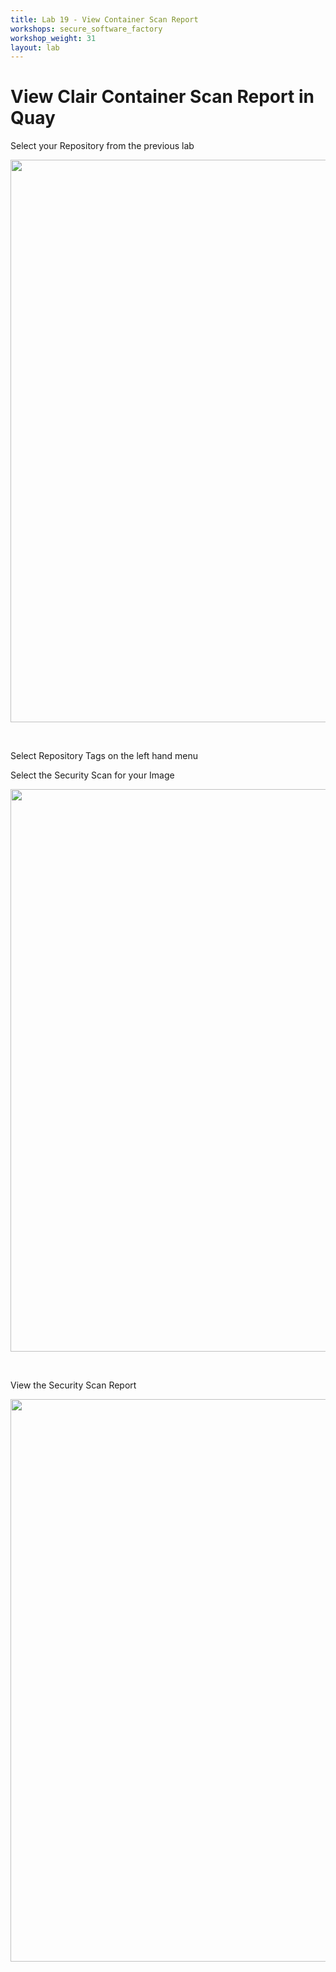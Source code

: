 ```yaml
---
title: Lab 19 - View Container Scan Report
workshops: secure_software_factory
workshop_weight: 31
layout: lab
---
```

# View Clair Container Scan Report in Quay

Select your Repository from the previous lab

<img src="../images/quay_repo.png" width="900"><br/>

<br>

Select Repository Tags on the left hand menu

Select the Security Scan for your Image

<img src="../images/quay_repo_tags.png" width="900"><br/>

<br>

View the Security Scan Report

<img src="../images/quay_scan.png" width="900"><br/>

